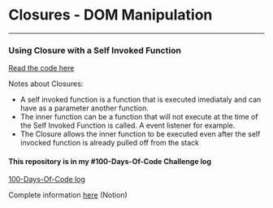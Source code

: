 # Closures - DOM Manipulation 
-------
### Using Closure with a Self Invoked Function

[Read the code here](./closures.js)

Notes about Closures:

- A self invoked function is a function that is executed imediataly and can have as a parameter another function.
- The inner function can be a function that will not execute at the time of the Self Invoked Function is called. A event listener for example.
- The Closure allows the inner function to be executed even after the self invocked function is already pulled off from the stack

#### This repository is in my #100-Days-Of-Code Challenge log
[100-Days-Of-Code log](https://github.com/Holiv/100DaysOfCode/blob/main/log.md)

Complete information [here](https://nostalgic-judge-413.notion.site/The-Complete-JavaScript-Course-8c76c6a65eee4faeb8fdcd0f30bdc3a4) (Notion)
